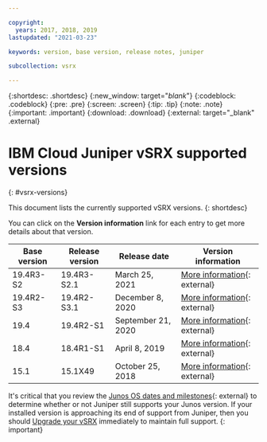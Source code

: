 ```yaml
---

copyright:
  years: 2017, 2018, 2019
lastupdated: "2021-03-23"

keywords: version, base version, release notes, juniper

subcollection: vsrx

---
```


{:shortdesc: .shortdesc}
{:new_window: target="_blank_"}
{:codeblock: .codeblock}
{:pre: .pre}
{:screen: .screen}
{:tip: .tip}
{:note: .note}
{:important: .important}
{:download: .download}
{:external: target="_blank" .external}

# IBM Cloud Juniper vSRX supported versions
{: #vsrx-versions}

This document lists the currently supported vSRX versions.
{: shortdesc}

You can click on the **Version information** link for each entry to get more details about that version.

| Base version | Release version | Release date | Version information |
| --- | --- | --- | --- |
| 19.4R3-S2 | 19.4R3-S2.1 | March 25, 2021 | [More information](https://kb.juniper.net/InfoCenter/index?page=content&id=TSB17993){: external} |
| 19.4R2-S3 | 19.4R2-S3.1 | December 8, 2020 | [More information](https://kb.juniper.net/InfoCenter/index?page=content&id=TSB17918){: external} |
| 19.4 | 19.4R2-S1 | September 21, 2020 | [More information](https://kb.juniper.net/InfoCenter/index?page=content&id=TSB17827&actp=METADATA){: external} |
| 18.4 | 18.4R1-S1 | April 8, 2019 | [More information](https://kb.juniper.net/InfoCenter/index?page=content&id=TSB17520&actp=METADATA){: external} |
| 15.1 | 15.1X49 | October 25, 2018 | [More information](https://www.juniper.net/documentation/en_US/junos/information-products/topic-collections/release-notes/15.1x49-d120/junos-release-notes-15.1X49-D120.pdf){: external} |

It's critical that you review the [Junos OS dates and milestones](https://support.juniper.net/support/eol/software/junos/){: external} to determine whether or not Juniper still supports your Junos version. If your installed version is approaching its end of support from Juniper, then you should [Upgrade your vSRX](/docs/vsrx?topic=vsrx-upgrading-the-vsrx) immediately to maintain full support.
{: important}
